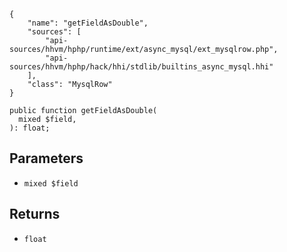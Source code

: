 ``` yamlmeta
{
    "name": "getFieldAsDouble",
    "sources": [
        "api-sources/hhvm/hphp/runtime/ext/async_mysql/ext_mysqlrow.php",
        "api-sources/hhvm/hphp/hack/hhi/stdlib/builtins_async_mysql.hhi"
    ],
    "class": "MysqlRow"
}
```




``` Hack
public function getFieldAsDouble(
  mixed $field,
): float;
```




## Parameters




+ ` mixed $field `




## Returns




* ` float `
<!-- HHAPIDOC -->
